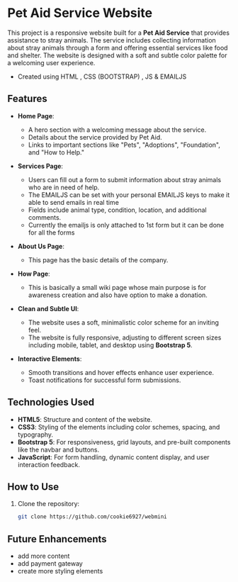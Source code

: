 # Pet Aid Service Website

This project is a responsive website built for a **Pet Aid Service** that provides assistance to stray animals. The service includes collecting information about stray animals through a form and offering essential services like food and shelter. The website is designed with a soft and subtle color palette for a welcoming user experience.

- Created using HTML , CSS (BOOTSTRAP) , JS & EMAILJS

## Features

- **Home Page**: 
  - A hero section with a welcoming message about the service.
  - Details about the service provided by Pet Aid.
  - Links to important sections like "Pets", "Adoptions", "Foundation", and "How to Help."
  
- **Services Page**: 
  - Users can fill out a form to submit information about stray animals who are in need of help.
  - The EMAILJS can be set with your personal EMAILJS keys to make it able to send emails in real time
  - Fields include animal type, condition, location, and additional comments.
  - Currently the emailjs is only attached to 1st form but it can be done for all the forms
  
- **About Us Page**: 
    - This page has the basic details of the company.

- **How Page**:
    - This is basically a small wiki page whose main purpose is for awareness creation and also have option to make a donation.

 
- **Clean and Subtle UI**: 
    - The website uses a soft, minimalistic color scheme for an inviting feel.
    - The website is fully responsive, adjusting to different screen sizes including mobile, tablet, and desktop using **Bootstrap 5**.
  
  
- **Interactive Elements**: 
  - Smooth transitions and hover effects enhance user experience.
  - Toast notifications for successful form submissions.

## Technologies Used

- **HTML5**: Structure and content of the website.
- **CSS3**: Styling of the elements including color schemes, spacing, and typography.
- **Bootstrap 5**: For responsiveness, grid layouts, and pre-built components like the navbar and buttons.
- **JavaScript**: For form handling, dynamic content display, and user interaction feedback.

## How to Use

1. Clone the repository:
   ```bash
   git clone https://github.com/cookie6927/webmini

## Future Enhancements 
- add more content
- add payment gateway
- create more styling elements